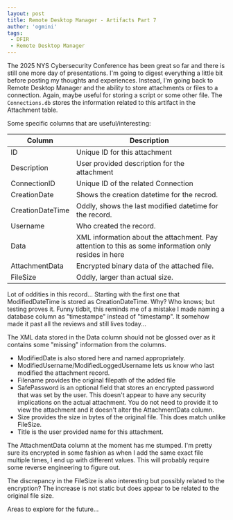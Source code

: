 ```yaml
---
layout: post
title: Remote Desktop Manager - Artifacts Part 7
author: 'ogmini'
tags:
 - DFIR
 - Remote Desktop Manager
---
```


The 2025 NYS Cybersecurity Conference has been great so far and there is still one more day of presentations. I'm going to digest everything a little bit before posting my thoughts and experiences. Instead, I'm going back to Remote Desktop Manager and the ability to store attachments or files to a connection. Again, maybe useful for storing a script or some other file. The `Connections.db` stores the information related to this artifact in the Attachment table.

Some specific columns that are useful/interesting:

| Column | Description |
| --- | --- |
| ID | Unique ID for this attachment |
| Description | User provided description for the attachment |
| ConnectionID | Unique ID of the related Connection |
| CreationDate | Shows the creation datetime for the recrod. |
| CreationDateTime | Oddly, shows the last modified datetime for the record. |
| Username | Who created the record. |
| Data | XML information about the attachment. Pay attention to this as some information only resides in here |
| AttachmentData | Encrypted binary data of the attached file. |
| FileSize | Oddly, larger than actual size. |

Lot of oddities in this record... Starting with the first one that ModifiedDateTime is stored as CreationDateTime. Why? Who knows; but testing proves it. Funny tidbit, this reminds me of a mistake I made naming a database column as "timestampe" instead of "timestamp". It somehow made it past all the reviews and still lives today...

The XML data stored in the Data column should not be glossed over as it contains some "missing" information from the columns. 

- ModifiedDate is also stored here and named appropriately. 
- ModifiedUsername/ModifiedLoggedUsername lets us know who last modified the attachment record. 
- Filename provides the original filepath of the added file
- SafePassword is an optional field that stores an encrypted password that was set by the user. This doesn't appear to have any security implications on the actual attachment. You do not need to provide it to view the attachment and it doesn't alter the AttachmentData column. 
- Size provides the size in bytes of the original file. This does match unlike FileSize.
- Title is the user provided name for this attachment.

The AttachmentData column at the moment has me stumped. I'm pretty sure its encrypted in some fashion as when I add the same exact file multiple times, I end up with different values. This will probably require some reverse engineering to figure out. 

The discrepancy in the FileSize is also interesting but possibly related to the encryption? The increase is not static but does appear to be related to the original file size. 

Areas to explore for the future...